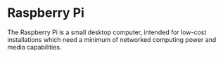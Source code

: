 Raspberry Pi
============

The Raspberry Pi is a small desktop computer, intended for low-cost installations which need a minimum of networked computing power and media capabilities.
